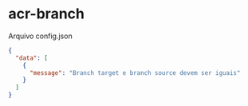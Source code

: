 # acr-branch

Arquivo config.json

```json
{
  "data": [
    {
      "message": "Branch target e branch source devem ser iguais"
    }
  ]
}
```
